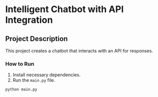 # Intelligent Chatbot with API Integration

## Project Description
This project creates a chatbot that interacts with an API for responses.

### How to Run
1. Install necessary dependencies.
2. Run the `main.py` file.
```bash
python main.py
```
